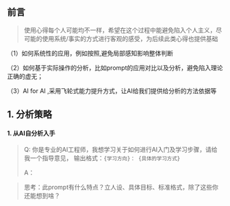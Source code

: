 ## 前言
> 使用心得每个人可能均不一样，希望在这个过程中能避免陷入个人主义，尽可能的使用系统/事实的方式进行客观的感受，为后续此类心得也提供基础

（1）如何系统性的应用，例如按照,避免局部感知影响整体判断

（2）如何基于实际操作的分析，比如prompt的应用对比以及分析，避免陷入理论正确的虚无；

（3）AI for AI ,采用飞轮式能力提升方式，让AI给我们提供给分析的方法依据等



## 1. 分析策略

#### 1. 从AI自分析入手

> Q: 你是专业的AI工程师，我想学习关于如何进行AI入门及学习步骤，请给我一个指导意见， 输出格式：```{学习方向}： {具体的学习方式}```
> 
> A：


> 思考：此prompt有什么特点？立人设、具体目标、标准格式，除了这些你还能想到啥？
